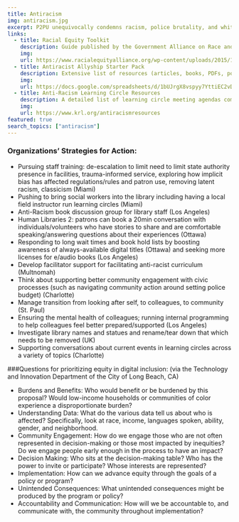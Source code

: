 ```yaml
---
title: Antiracism
img: antiracism.jpg
excerpt: P2PU unequivocally condemns racism, police brutality, and white supremacy in the United States and around the world. A commitment to equity exists at the core of our individual and collective work, and we stand in solidarity with the Black Lives Matter movement and international demonstrations for racial justice. These resources for activism and anti-racism learning circles were compiled by a community of facilitators in June 2020. 
links:
  - title: Racial Equity Toolkit
    description: Guide published by the Government Alliance on Race and Equity, a national network of government working to achieve racial equity and advance opportunities for all.
    img: 
    url: https://www.racialequityalliance.org/wp-content/uploads/2015/10/GARE-Racial_Equity_Toolkit.pdf
  - title: Antiracist Allyship Starter Pack
    description: Extensive list of resources (articles, books, PDFs, podcasts, film/video, resources for teachers, reading guides) for reference or sharing
    img: 
    url: https://docs.google.com/spreadsheets/d/1bUJrgX8vspyy7YttiEC2vD0DawrpPYiZs94V0ov7qZQ/edit#gid=0
  - title: Anti-Racism Learning Circle Resources
    description: A detailed list of learning circle meeting agendas complete with resources, discussion prompts, and follow-up resources, shared publicly by Kitsap Regional Library in Washington.
    img: 
    url: https://www.krl.org/antiracismresources
featured: true
search_topics: ["antiracism"]
---
```


### Organizations’ Strategies for Action:
- Pursuing staff training: de-escalation to limit need to limit state authority presence in facilities, trauma-informed service, exploring how implicit bias has affected regulations/rules and patron use, removing latent racism, classicism (Miami)
- Pushing to bring social workers into the library including having a local field instructor run learning circles (Miami)
- Anti-Racism book discussion group for library staff (Los Angeles)
- Human Libraries 2: patrons can book a 20min conversation with individuals/volunteers who have stories to share and are comfortable speaking/answering questions about their experiences (Ottawa)
- Responding to long wait times and book hold lists by boosting awareness of always-available digital titles (Ottawa) and seeking more licenses for e/audio books (Los Angeles)
- Develop facilitator support for facilitating anti-racist curriculum (Multnomah)
- Think about supporting better community engagement with civic processes (such as navigating community action around setting police budget) (Charlotte)
- Manage transition from looking after self, to colleagues, to community (St. Paul)
- Ensuring the mental health of colleagues; running internal programming to help colleagues feel better prepared/supported (Los Angeles)
- Investigate library names and statues and rename/tear down that which needs to be removed (UK)
- Supporting conversations about current events in learning circles across a variety of topics (Charlotte)

###Questions for prioritizing equity in digital inclusion:
(via the Technology and Innovation Department of the City of Long Beach, CA)

- Burdens and Benefits: Who would benefit or be burdened by this proposal? Would low-income households or communities of color experience a disproportionate burden?
- Understanding Data: What do the various data tell us about who is affected? Specifically, look at race, income, languages spoken, ability, gender, and neighborhood.
- Community Engagement: How do we engage those who are not often represented in decision-making or those most impacted by inequities? Do we engage people early enough in the process to have an impact?
- Decision Making: Who sits at the decision-making table? Who has the power to invite or participate? Whose interests are represented?
- Implementation: How can we advance equity through the goals of a policy or program?
- Unintended Consequences: What unintended consequences might be produced by the program or policy?
- Accountability and Communication: How will we be accountable to, and communicate with, the community throughout implementation?
